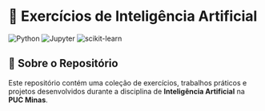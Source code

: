 # 🧠 Exercícios de Inteligência Artificial

![Python](https://img.shields.io/badge/Python-3776AB?style=for-the-badge&logo=python&logoColor=white)
![Jupyter](https://img.shields.io/badge/Jupyter-F37626?style=for-the-badge&logo=Jupyter&logoColor=white)
![scikit-learn](https://img.shields.io/badge/scikit--learn-%23F7931E.svg?style=for-the-badge&logo=scikit-learn&logoColor=white)

## 📖 Sobre o Repositório

Este repositório contém uma coleção de exercícios, trabalhos práticos e projetos desenvolvidos durante a disciplina de **Inteligência Artificial** na **PUC Minas**.
